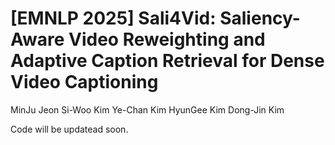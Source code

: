 # [EMNLP 2025] Sali4Vid: Saliency-Aware Video Reweighting and Adaptive Caption Retrieval for Dense Video Captioning
MinJu Jeon Si-Woo Kim Ye-Chan Kim HyunGee Kim Dong-Jin Kim

Code will be updatead soon.
